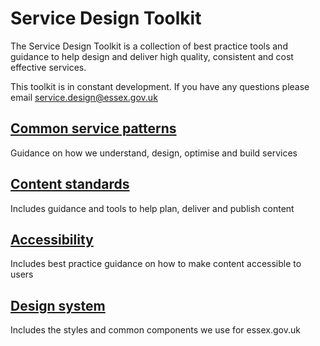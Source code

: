 # Service Design Toolkit

The Service Design Toolkit is a collection of best practice tools and guidance to help design and deliver high quality, consistent and cost effective services.

This toolkit is in constant development. If you have any questions please email [service.design@essex.gov.uk](mailto:service.design@essex.gov.uk)

## [Common service patterns](https://github.com/essexcountycouncil/essex-service-pattern-library/wiki)

Guidance on how we understand, design, optimise and build services

## [Content standards](/docs/core/content/overview)

Includes guidance and tools to help plan, deliver and publish content

## [Accessibility](/docs/core/accessibility/overview)
Includes best practice guidance on how to make content accessible to users

## [Design system](/docs/core/design/overview)
Includes the styles and common components we use for essex.gov.uk
